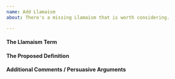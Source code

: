 ```yaml
---
name: Add Llamaism
about: There's a missing Llamaism that is worth considering.

---
```


#### The Llamaism Term


#### The Proposed Definition


#### Additional Comments / Persuasive Arguments
